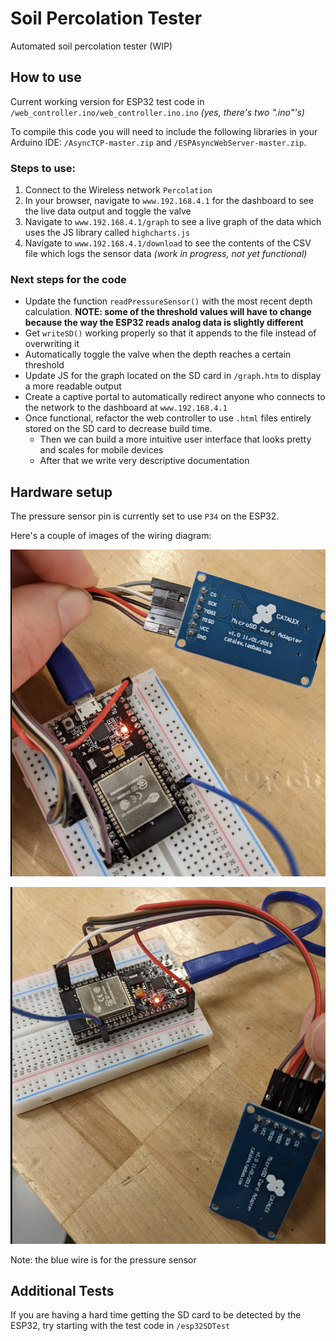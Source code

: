 # Soil Percolation Tester
Automated soil percolation tester (WIP)

## How to use

Current working version for ESP32 test code in `/web_controller.ino/web_controller.ino.ino` *(yes, there's two ".ino"'s)*

To compile this code you will need to include the following libraries in your Arduino IDE: `/AsyncTCP-master.zip` and `/ESPAsyncWebServer-master.zip`.

### Steps to use:
1) Connect to the Wireless network `Percolation`
2) In your browser, navigate to `www.192.168.4.1` for the dashboard to see the live data output and toggle the valve
3) Navigate to `www.192.168.4.1/graph` to see a live graph of the data which uses the JS library called `highcharts.js`
4) Navigate to `www.192.168.4.1/download` to see the contents of the CSV file which logs the sensor data *(work in progress, not yet functional)*


### Next steps for the code
* Update the function `readPressureSensor()` with the most recent depth calculation. **NOTE: some of the threshold values will have to change because the way the ESP32 reads analog data is slightly different**
* Get `writeSD()` working properly so that it appends to the file instead of overwriting it
* Automatically toggle the valve when the depth reaches a certain threshold
* Update JS for the graph located on the SD card in `/graph.htm` to display a more readable output
* Create a captive portal to automatically redirect anyone who connects to the network to the dashboard at `www.192.168.4.1`
* Once functional, refactor the web controller to use `.html` files entirely stored on the SD card to decrease build time.
  * Then we can build a more intuitive user interface that looks pretty and scales for mobile devices
  * After that we write very descriptive documentation


## Hardware setup

The pressure sensor pin is currently set to use `P34` on the ESP32.

Here's a couple of images of the wiring diagram:

![wiring1](2022-03-14-15-39-25.png)

![wiring2](2022-03-14-15-39-46.png)

Note: the blue wire is for the pressure sensor


## Additional Tests

If you are having a hard time getting the SD card to be detected by the ESP32, try starting with the test code in `/esp32SDTest`